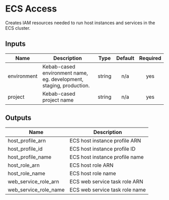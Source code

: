 # ECS Access

Creates IAM resources needed to run host instances and services in the ECS cluster.

## Inputs

| Name        | Description                                                         |  Type  | Default | Required |
| ----------- | ------------------------------------------------------------------- | :----: | :-----: | :------: |
| environment | Kebab-cased environment name, eg. development, staging, production. | string |   n/a   |   yes    |
| project     | Kebab-cased project name                                            | string |   n/a   |   yes    |

## Outputs

| Name                     | Description                    |
| ------------------------ | ------------------------------ |
| host\_profile\_arn       | ECS host instance profile ARN  |
| host\_profile\_id        | ECS host instance profile ID   |
| host\_profile\_name      | ECS host instance profile name |
| host\_role\_arn          | ECS host role ARN              |
| host\_role\_name         | ECS host role name             |
| web\_service\_role\_arn  | ECS web service task role ARN  |
| web\_service\_role\_name | ECS web service task role name |

